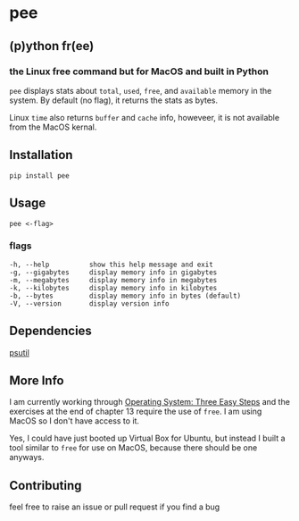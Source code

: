 # pee

## (p)ython fr(ee) 
### the Linux free command but for MacOS and built in Python

`pee` displays stats about `total`, `used`, `free`, and `available` memory in the system. By default (no flag), it returns the stats as bytes.

Linux `time` also returns `buffer` and `cache` info, howeveer, it is not available from the MacOS kernal. 

## Installation
`pip install pee`

## Usage
`pee <-flag>`  

### flags
```
-h, --help          show this help message and exit
-g, --gigabytes     display memory info in gigabytes
-m, --megabytes     display memory info in megabytes
-k, --kilobytes     display memory info in kilobytes
-b, --bytes         display memory info in bytes (default)
-V, --version       display version info
```

## Dependencies
[psutil](https://github.com/giampaolo/psutil)

## More Info
I am currently working through [Operating System: Three Easy Steps](http://pages.cs.wisc.edu/~remzi/OSTEP/) and the exercises at the end of chapter 13 require the use of `free`. I am using MacOS so I don't have access to it.

Yes, I could have just booted up Virtual Box for Ubuntu, but instead I built a tool similar to `free` for use on MacOS, because there should be one anyways.

## Contributing
feel free to raise an issue or pull request if you find a bug
